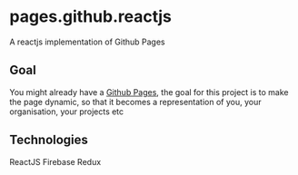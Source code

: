 # pages.github.reactjs
A reactjs implementation of Github Pages

## Goal
You might already have a [Github Pages](https://pages.github.com/), the goal for this project is to make the page dynamic, so that it becomes a representation of you, your organisation, your projects etc

## Technologies
ReactJS
Firebase
Redux
